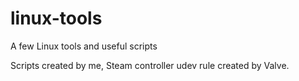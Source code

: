# linux-tools

A few Linux tools and useful scripts

Scripts created by me, Steam controller udev rule created by Valve.

